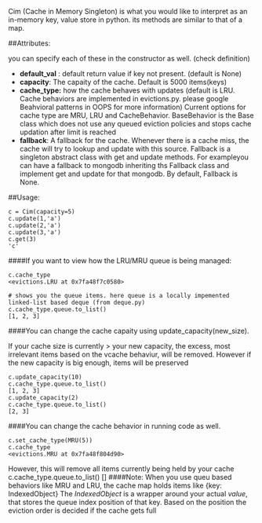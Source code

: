 Cim (Cache in Memory Singleton) is what you would like to interpret as an in-memory key, value store in python. its methods are similar to that of a map.

##Attributes:

you can specify each of these in the constructor as well. (check definition)
- **default_val** : default return value if key not present. (default is None)
- **capacity**: The capaity of the cache. Default is 5000 items(keys)
- **cache_type:** how the cache behaves with updates (default is LRU. Cache behaviors are implemented in evictions.py. please google Beahvioral patterns in OOPS for more information)
  Current options for cache type are MRU, LRU and CacheBehavior. BaseBehavior is the Base class which does not use any queued eviction policies and stops cache updation after limit is reached
- **fallback**: A fallback for the cache. Whenever there is a cache miss, the cache will try to lookup and update with this source.
  Fallback is a singleton abstract class with get and update methods. For exampleyou can have a fallback to mongodb inheriting ths Fallback class and implement get and update for that mongodb.
  By default, Fallback is None.
  
##Usage:

    c = Cim(capacity=5)
    c.update(1,'a')
    c.update(2,'a')
    c.update(3,'a')
    c.get(3)
    'c'

####If you want to view how the LRU/MRU queue is being managed:

    c.cache_type
    <evictions.LRU at 0x7fa48f7c0580>
    
    # shows you the queue items. here queue is a locally impemented linked-list based deque (from deque.py)
    c.cache_type.queue.to_list()
    [1, 2, 3]

####You can change the cache capaity using update_capacity(new_size). 

If your cache size is currently > your new capacity, the excess, most irrelevant items based on the vcache behaviur, will be removed. However if the new capacity is big enough, items will be preserved

    c.update_capacity(10)
    c.cache_type.queue.to_list()
    [1, 2, 3]
    c.update_capacity(2)
    c.cache_type.queue.to_list()
    [2, 3]

####You can change the cache behavior in running code as well.

    c.set_cache_type(MRU(5))
    c.cache_type
    <evictions.MRU at 0x7fa48f804d90>
However, this will remove all items currently being held by your cache
    c.cache_type.queue.to_list()
    []
####Note:
When you use queu based behaviors like MRU and LRU, the cache map holds items like
{key: IndexedObject} The *IndexedObject* is a wrapper around your actual *value*, that stores the queue index position of that key. Based on the position the eviction order is decided if the cache gets full